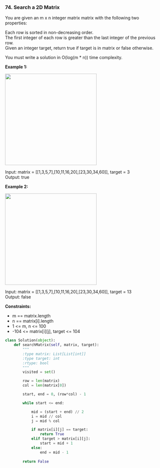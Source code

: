 ### 74. Search a 2D Matrix

You are given an m x n integer matrix matrix with the following two properties:

Each row is sorted in non-decreasing order.  
The first integer of each row is greater than the last integer of the previous row.  
Given an integer target, return true if target is in matrix or false otherwise.  

You must write a solution in O(log(m * n)) time complexity.

**Example 1:**

<img src="https://assets.leetcode.com/uploads/2020/10/05/mat.jpg" width="300">

Input: matrix = [[1,3,5,7],[10,11,16,20],[23,30,34,60]], target = 3  
Output: true

**Example 2:**

<img src="https://assets.leetcode.com/uploads/2020/10/05/mat2.jpg" width="300">

Input: matrix = [[1,3,5,7],[10,11,16,20],[23,30,34,60]], target = 13  
Output: false

**Constraints:**

* m == matrix.length
* n == matrix[i].length
* 1 <= m, n <= 100
* -104 <= matrix[i][j], target <= 104

```python
class Solution(object):
    def searchMatrix(self, matrix, target):
        """
        :type matrix: List[List[int]]
        :type target: int
        :rtype: bool
        """
        visited = set()

        row = len(matrix)
        col = len(matrix[0])

        start, end = 0, (row*col) - 1

        while start <= end:

            mid = (start + end) // 2
            i = mid // col
            j = mid % col

            if matrix[i][j] == target:
                return True
            elif target > matrix[i][j]:
                start = mid + 1
            else:
                end = mid - 1
        
        return False
```